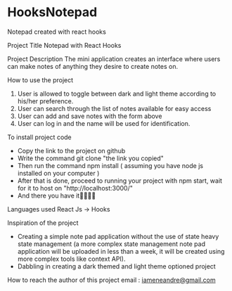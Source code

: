 # HooksNotepad
Notepad created with react hooks

Project Title
Notepad with React Hooks

Project Description 
The mini application creates an interface where users can make notes of anything they desire to create notes on.


How to use the project 
1) User is allowed to toggle between dark and light theme according to his/her preference.
2) User can search through the list of notes available for easy access
3) User can add and save notes with the form above 
4) User can log in and the name will be used for identification.

To install project code 
* Copy the link to the project on github
* Write the command git clone "the link you copied"
* Then run the command npm install ( assuming you have node js installed on your computer )
* After that is done, proceed to running your project with npm start, wait for it to host on "http://localhost:3000/"
* And there you have it💃🏾💃🏾

Languages used
React Js -> Hooks 

Inspiration of the project 
* Creating a simple note pad application without the use of state heavy state management (a more complex state management note pad application will be uploaded in less than a week, it will be created using more complex tools like context API).
* Dabbling in creating a dark themed and light theme optioned project

How to reach the author of this project
email : iameneandre@gmail.com
